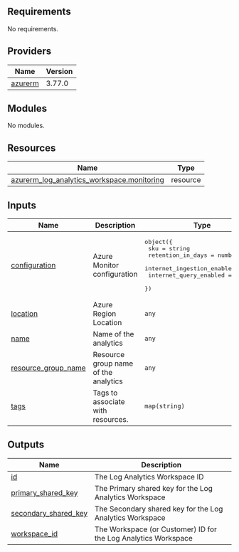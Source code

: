 <!-- BEGIN_TF_DOCS -->
## Requirements

No requirements.

## Providers

| Name | Version |
|------|---------|
| <a name="provider_azurerm"></a> [azurerm](#provider\_azurerm) | 3.77.0 |

## Modules

No modules.

## Resources

| Name | Type |
|------|------|
| [azurerm_log_analytics_workspace.monitoring](https://registry.terraform.io/providers/hashicorp/azurerm/latest/docs/resources/log_analytics_workspace) | resource |

## Inputs

| Name | Description | Type | Default | Required |
|------|-------------|------|---------|:--------:|
| <a name="input_configuration"></a> [configuration](#input\_configuration) | Azure Monitor configuration | <pre>object({<br>    sku                        = string<br>    retention_in_days          = number<br>    internet_ingestion_enabled = bool<br>    internet_query_enabled     = bool<br>  })</pre> | n/a | yes |
| <a name="input_location"></a> [location](#input\_location) | Azure Region Location | `any` | n/a | yes |
| <a name="input_name"></a> [name](#input\_name) | Name of the analytics | `any` | n/a | yes |
| <a name="input_resource_group_name"></a> [resource\_group\_name](#input\_resource\_group\_name) | Resource group name of the analytics | `any` | n/a | yes |
| <a name="input_tags"></a> [tags](#input\_tags) | Tags to associate with resources. | `map(string)` | n/a | yes |

## Outputs

| Name | Description |
|------|-------------|
| <a name="output_id"></a> [id](#output\_id) | The Log Analytics Workspace ID |
| <a name="output_primary_shared_key"></a> [primary\_shared\_key](#output\_primary\_shared\_key) | The Primary shared key for the Log Analytics Workspace |
| <a name="output_secondary_shared_key"></a> [secondary\_shared\_key](#output\_secondary\_shared\_key) | The Secondary  shared key for the Log Analytics Workspace |
| <a name="output_workspace_id"></a> [workspace\_id](#output\_workspace\_id) | The Workspace (or Customer) ID for the Log Analytics Workspace |
<!-- END_TF_DOCS -->